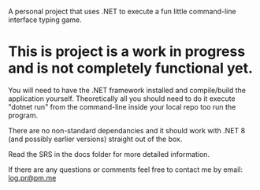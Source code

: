 A personal project that uses .NET to execute a fun little command-line interface typing game.

# This is project is a work in progress and is not completely functional yet.

You will need to have the .NET framework installed and compile/build the application yourself. Theoretically all you should need to do it execute "dotnet run" from the command-line inside your local repo too run the program.

There are no non-standard dependancies and it should work with .NET 8 (and possibly earlier versions) straight out of the box.

Read the SRS in the docs folder for more detailed information.

If there are any questions or comments feel free to contact me by email: log.pr@pm.me
